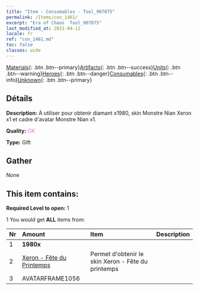 ```yaml
---
title: "Item - Consumables - Tool_907075"
permalink: /Items/con_1461/
excerpt: "Era of Chaos  Tool_907075"
last_modified_at: 2021-04-11
locale: fr
ref: "con_1461.md"
toc: false
classes: wide
---
```

 [Materials](/fr/Items/){: .btn .btn--primary}[Artifacts](/fr/Items/Artifacts/){: .btn .btn--success}[Units](/fr/Items/Units/){: .btn .btn--warning}[Heroes](/fr/Items/Heroes/){: .btn .btn--danger}[Consumables](/fr/Items/Consumables/){: .btn .btn--info}[Unknown](/fr/Items/Unknown/){: .btn .btn--primary}

## Détails
 **Description:** À utiliser pour obtenir diamant x1980, skin Monstre Nian Xeron x1 et cadre d'avatar Monstre Nian x1.

 **Quality:** <span style="color: #DA70D6">OK</span>

 **Type:** Gift

## Gather

  None

## This item contains:

 **Required Level to open:** 1

 1 You would get **ALL** items  from:

  | Nr | Amount |     Item    | Description |
  |:---|:-------|:------------|:-----------:|
  | 1 |  **1980x** | <i class="fas fa-gem"/> |  | 
  | 2 | [Xeron - Fête du Printemps](/fr/Items/con_1063/) | Permet d'obtenir le skin Xeron - Fête du printemps | 
  | 3 | AVATARFRAME1056 | 
